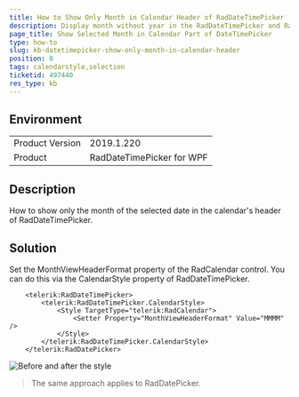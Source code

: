 ```yaml
---
title: How to Show Only Month in Calendar Header of RadDateTimePicker
description: Display month without year in the RadDateTimePicker and RadDatePicker controls.
page_title: Show Selected Month in Calendar Part of DateTimePicker
type: how-to
slug: kb-datetimepicker-show-only-month-in-calendar-header
position: 0
tags: calendarstyle,selection
ticketid: 497440
res_type: kb
---
```


## Environment
<table>
	<tr>
		<td>Product Version</td>
		<td>2019.1.220</td>
	</tr>
	<tr>
		<td>Product</td>
		<td>RadDateTimePicker for WPF</td>
	</tr>
</table>

## Description

How to show only the month of the selected date in the calendar's header of RadDateTimePicker.

## Solution

Set the MonthViewHeaderFormat property of the RadCalendar control. You can do this via the CalendarStyle property of RadDateTimePicker.


```XAML
	<telerik:RadDateTimePicker>
		<telerik:RadDateTimePicker.CalendarStyle>
			<Style TargetType="telerik:RadCalendar">
				<Setter Property="MonthViewHeaderFormat" Value="MMMM" />
			</Style>
		</telerik:RadDateTimePicker.CalendarStyle>
	</telerik:RadDatePicker>
```

![Before and after the style](images/kb-datetimepicker-show-only-month-in-calendar-header-0.png)
	
> The same approach applies to RadDatePicker.
